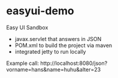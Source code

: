 easyui-demo
===========

Easy UI Sandbox 
- javax.servlet that answers in JSON
- POM.xml to build the project via maven
- integrated jetty to run locally

Example call:
http://localhost:8080/json?vorname=hans&name=huhu&alter=23

